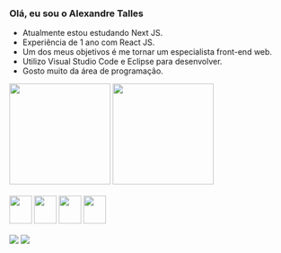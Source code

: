 ### Olá, eu sou o Alexandre Talles

- Atualmente estou estudando Next JS.
- Experiência de 1 ano com React JS.
- Um dos meus objetivos é me tornar um especialista front-end web.
- Utilizo Visual Studio Code e Eclipse para desenvolver.
- Gosto muito da área de programação.
<div>
  <img height="180em" src="https://github-readme-stats.vercel.app/api?username=XFERRER7&show_icons=true&theme=synthwave"/>
  <img height="180em" src="https://github-readme-stats.vercel.app/api/top-langs/?username=XFERRER7&layout=compact"/>
</div>

<div style="display: inline_block"> <br>
<img aling="center" width="40" height="50" src="https://cdn.jsdelivr.net/gh/devicons/devicon/icons/java/java-original.svg" />
<img aling="center" width="40" height="50" src="https://cdn.jsdelivr.net/gh/devicons/devicon/icons/html5/html5-original.svg" /> 
<img aling="center" width="40" height="50" src="https://cdn.jsdelivr.net/gh/devicons/devicon/icons/css3/css3-original.svg" />
<img aling="center" width="40" height="50" src="https://cdn.jsdelivr.net/gh/devicons/devicon/icons/mysql/mysql-original.svg" />
  
</div>

<div><br>
<a href="https://www.linkedin.com/in/alexandre-talles-b662a020b/" target="_blank"><img src="https://img.shields.io/badge/LinkedIn-0077B5?style=for-the-badge&logo=linkedin&logoColor=white"></a>
<a href="mailto:alexandretalles777@gmail.com" target="_blank"><img src="https://img.shields.io/badge/Gmail-D14836?style=for-the-badge&logo=gmail&logoColor=white" ></a>  
</div>
